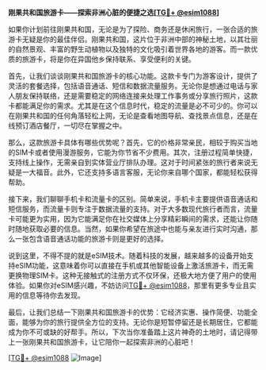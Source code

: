 **刚果共和国旅游卡——探索非洲心脏的便捷之选[[TG💪+ @esim1088](https://t.me/s/esim1088)]**

如果你计划前往刚果共和国，无论是为了探险、商务还是休闲旅行，一张合适的旅游卡无疑是你的最佳伴侣。刚果共和国，这片位于非洲中部的神秘土地，以其壮丽的自然景观、丰富的野生动植物以及独特的文化吸引着世界各地的游客。而一款优质的旅游卡，将是你在异国他乡保持联系、享受便利的关键。

首先，让我们谈谈刚果共和国旅游卡的核心功能。这款卡专门为游客设计，提供了灵活的套餐选择，包括语音通话、短信和数据流量服务。无论你是想通过电话与家人朋友保持联络，还是需要稳定的网络连接来处理工作事务或分享旅行照片，这款卡都能满足你的需求。尤其是在这个信息时代，稳定的流量是必不可少的。你可以在刚果共和国的任何角落轻松上网，无论是查看地图导航、查找景点信息，还是在线预订酒店餐厅，一切尽在掌握之中。

那么，这款旅游卡具体有哪些优势呢？首先，它的价格非常亲民，相较于购买当地的SIM卡或者使用漫游服务，它能为你节省不少费用。其次，注册过程简单快捷，支持线上操作，无需亲自到实体营业厅排队办理。这对于时间紧张的旅行者来说无疑是一大福音。此外，它还支持多语言客服，无论你来自哪个国家，都能轻松获得帮助。

接下来，我们聊聊手机卡和流量卡的区别。简单来说，手机卡主要提供语音通话和短信服务，而流量卡则专注于数据流量的支持。对于大多数现代旅行者而言，流量卡可能更为实用，因为它能满足你在社交媒体上分享精彩瞬间的需求，还能让你随时随地获取必要的信息。当然，如果你希望在旅途中也能与亲友进行实时沟通，那么一张包含语音通话功能的旅游卡则是更好的选择。

说到这里，不得不提的就是eSIM技术。随着科技的发展，越来越多的设备开始支持eSIM功能，这意味着你可以直接在手机或其他智能设备上激活旅游卡，而无需更换物理SIM卡。这种无接触式的注册方式不仅环保，还极大地方便了用户的使用体验。如果你对eSIM感兴趣，不妨访问[TG💪+ @esim1088](https://t.me/s/esim1088)，那里有更多专业且实用的信息等待你去发现。

最后，让我们总结一下刚果共和国旅游卡的优势：它经济实惠、操作简便、功能全面，能够为你的旅行提供全方位的支持。无论你是短暂停留还是长期居住，它都能成为你不可或缺的好帮手。所以，下次当你准备踏上这片神奇的土地时，请记得带上一张刚果共和国旅游卡，让它陪你一起探索非洲的心脏吧！

[[TG💪+ @esim1088](https://t.me/s/esim1088) ![Image](https://i.postimg.cc/4NQfJmqS/Snipaste-2025-05-13-00-14-12.png)]